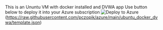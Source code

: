 This is an Ununtu VM with docker installed and DVWA app
Use button below to deploy it into your Azure subscription
![Deploy to Azure](https://aka.ms/deploytoazurebutton)(https://raw.githubusercontent.com/pczopik/azure/main/ubuntu_docker_dvwa/template.json)

